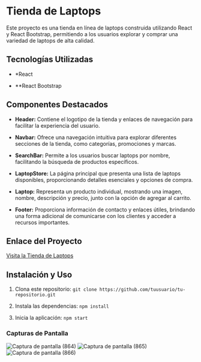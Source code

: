 # Tienda de Laptops

Este proyecto es una tienda en línea de laptops construida utilizando React y React Bootstrap, permitiendo a los usuarios explorar y comprar una variedad de laptops de alta calidad.

## Tecnologías Utilizadas

- *React

- **React Bootstrap

## Componentes Destacados

- **Header:** Contiene el logotipo de la tienda y enlaces de navegación para facilitar la experiencia del usuario.

- **Navbar:** Ofrece una navegación intuitiva para explorar diferentes secciones de la tienda, como categorías, promociones y marcas.

- **SearchBar:** Permite a los usuarios buscar laptops por nombre, facilitando la búsqueda de productos específicos.

- **LaptopStore:** La página principal que presenta una lista de laptops disponibles, proporcionando detalles esenciales y opciones de compra.

- **Laptop:** Representa un producto individual, mostrando una imagen, nombre, descripción y precio, junto con la opción de agregar al carrito.

- **Footer:** Proporciona información de contacto y enlaces útiles, brindando una forma adicional de comunicarse con los clientes y acceder a recursos importantes.

## Enlace del Proyecto

[Visita la Tienda de Laptops](yonan-fb0fc.firebaseapp.com)

## Instalación y Uso

1. Clona este repositorio: `git clone https://github.com/tuusuario/tu-repositorio.git`

2. Instala las dependencias: `npm install`

3. Inicia la aplicación: `npm start`

### Capturas de Pantalla

![Captura de pantalla (864)](https://github.com/YonanJulca/Artefactos-/assets/118832697/c4e329ef-9fce-450e-bca7-380314f8bf11)
![Captura de pantalla (865)](https://github.com/YonanJulca/Artefactos-/assets/118832697/1fcc8f01-b8ae-417b-bac5-c861bf9181ec)
![Captura de pantalla (866)](https://github.com/YonanJulca/Artefactos-/assets/118832697/a0724901-dd15-488b-a7cc-5725dfa559a6)





